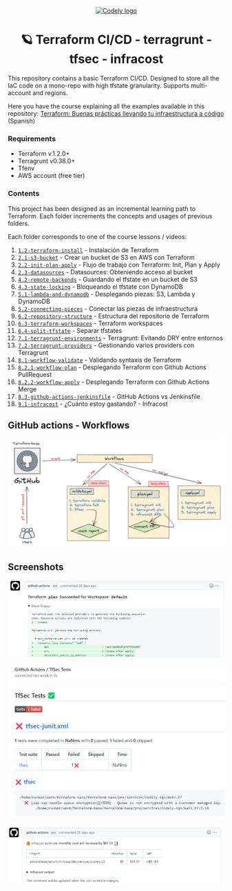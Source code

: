 <p align="center">
  <a href="https://codely.com">
    <img alt="Codely logo" src="https://user-images.githubusercontent.com/10558907/170513882-a09eee57-7765-4ca4-b2dd-3c2e061fdad0.png" width="300px" height="92px"/>
  </a>
</p>

<h1 align="center">
  🪐 Terraform CI/CD - terragrunt - tfsec - infracost
</h1>

This repository contains a basic Terraform CI/CD. Designed to store all the IaC code on a mono-repo with high tfstate granularity. Supports multi-account and regions.

Here you have the course explaining all the examples available in this repository: [Terraform: Buenas prácticas llevando tu infraestructura a código](https://pro.codely.com/library/terraform-buenas-practicas-llevando-tu-infraestructura-a-codigo-193451/479241/about/) (Spanish)

### Requirements

- Terraform v.1.2.0+
- Terragrunt v0.38.0+
- Tfenv
- AWS account (free tier)

### Contents

This project has been designed as an incremental learning path to Terraform. Each folder increments the concepts and usages of previous folders. 

Each folder corresponds to one of the course lessons / videos:
1. [`1.2-terraform-install`](./1.2-terraform-install) - Instalación de Terraform
1. [`2.1-s3-bucket`](./2.1-s3-bucket) - Crear un bucket de S3 en AWS con Terraform
1. [`2.2-init-plan-apply`](./2.2-init-plan-apply) - Flujo de trabajo con Terraform: Init, Plan y Apply
1. [`2.3-datasources`](./2.3-datasources) - Datasources: Obteniendo acceso al bucket
1. [`4.2-remote-backends`](./4.2-remote-backends) - Guardando el tfstate en un bucket de S3
1. [`4.3-state-locking`](./4.3-state-locking) - Bloqueando el tfstate con DynamoDB
1. [`5.1-lambda-and-dynamodb`](./5.1-lambda-and-dynamodb) - Desplegando piezas: S3, Lambda y DynamoDB
1. [`5.2-connecting-pieces`](./5.2-connecting-pieces) - Conectar las piezas de infraestructura
1. [`6.2-repository-structure`](./6.2-repository-structure) - Estructura del repositorio de Terraform
1. [`6.3-terraform-workspaces`](./6.3-terraform-workspaces) - Terraform workspaces
1. [`6.4-split-tfstate`](./6.4-split-tfstate) - Separar tfstates
1. [`7.1-terragrunt-environments`](./7.1-terragrunt-environments) - Terragrunt: Evitando DRY entre entornos
1. [`7.2-terragrunt-providers`](./7.2-terragrunt-providers) - Gestionando varios providers con Terragrunt
1. [`8.1-workflow-validate`](./8.1-workflow-validate) - Validando syntaxis de Terraform
1. [`8.2.1-workflow-plan`](./8.2.1-workflow-plan) - Desplegando Terraform con Github Actions PullRequest
1. [`8.2.2-workflow-apply`](./8.2.2-workflow-apply) - Desplegando Terraform con Github Actions Merge
1. [`8.3-github-actions-jenkinsfile`](./8.3-github-actions-jenkinsfile) - GitHub Actions vs Jenkinsfile
1. [`9.1-infracost`](./9.1-infracost) - ¿Cuánto estoy gastando? - Infracost

## GitHub actions - Workflows

![workflows](./screenshots/workflows.png)

## Screenshots

![plan](./screenshots/plan.png)

![tfsec](./screenshots/tfsec.png)

![infracost](./screenshots/infracost.png)

